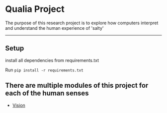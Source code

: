# Qualia Project

The purpose of this research project is to explore how computers interpret and understand the human experience of 'salty'

---
## Setup
install all dependencies from requirements.txt

Run `pip install -r requirements.txt`

## There are multiple modules of this project for each of the human senses
- [Vision]()